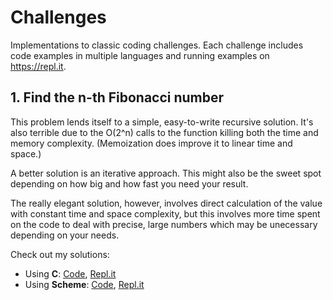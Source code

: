 # Challenges
Implementations to classic coding challenges. 
Each challenge includes code examples in multiple languages and running examples on https://repl.it.


## 1. Find the n-th Fibonacci number
This problem lends itself to a simple, easy-to-write recursive solution.
It's also terrible due to the O(2^n) calls to the function killing both 
the time and memory complexity. (Memoization does improve it to linear time and space.)

A better solution is an iterative approach. This might also be the sweet spot depending on 
how big and how fast you need your result.

The really elegant solution, however, involves direct calculation of the value with
constant time and space complexity, but this involves more time spent on the code 
to deal with precise, large numbers which may be unecessary depending on your needs.

Check out my solutions:
* Using **C**: [Code](https://github.com/jdsandifer/Challenges/blob/master/fibonacci/fibonacci.c), [Repl.it](https://repl.it/@jdsandifer/Fibonacci-Sequence-Number-C)
* Using **Scheme**: [Code](https://github.com/jdsandifer/Challenges/blob/master/fibonacci/fibonacci.scm), [Repl.it](https://repl.it/@jdsandifer/Fibonacci-Sequence-Number-Scheme)
